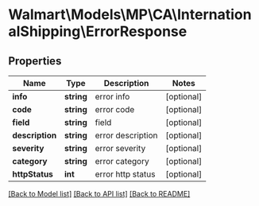 # Walmart\Models\MP\CA\InternationalShipping\ErrorResponse

## Properties

Name | Type | Description | Notes
------------ | ------------- | ------------- | -------------
**info** | **string** | error info | [optional]
**code** | **string** | error code | [optional]
**field** | **string** | field | [optional]
**description** | **string** | error description | [optional]
**severity** | **string** | error severity | [optional]
**category** | **string** | error category | [optional]
**httpStatus** | **int** | error http status | [optional]


[[Back to Model list]](./) [[Back to API list]](../../../../../README.md#supported-apis) [[Back to README]](../../../../../README.md)

